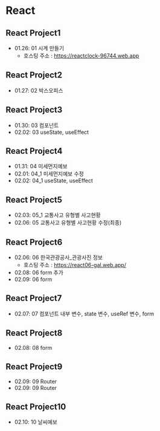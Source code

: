 # React
## React Project1
+ 01.26: 01 시계 만들기 
  - 호스팅 주소 : https://reactclock-96744.web.app
## React Project2
+ 01.27: 02 박스오피스
## React Project3
+ 01.30: 03 컴포넌트 
+ 02.02: 03 useState, useEffect
## React Project4
+ 01.31: 04 미세먼지예보
+ 02.01: 04_1 미세먼지예보 수정
+ 02.02: 04_1 useState, useEffect
## React Project5
+ 02.03: 05_1 교통사고 유형별 사고현황
+ 02.06: 05 교통사고 유형별 사고현황 수정(최종)
## React Project6
+ 02.06: 06 한국관광공사_관광사진 정보
  - 호스팅 주소 : https://react06-gal.web.app/
+ 02.08: 06 form 추가
+ 02.09: 06 form
## React Project7
+ 02.07: 07 컴포넌트 내부 변수, state 변수, useRef 변수, form
## React Project8
+ 02.08: 08 form 
## React Project9
+ 02.09: 09 Router
+ 02.09: 09 Router
## React Project10
+ 02.10: 10 날씨예보